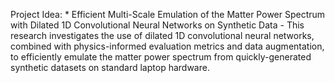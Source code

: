 
Project Idea:
	* Efficient Multi-Scale Emulation of the Matter Power Spectrum with Dilated 1D Convolutional Neural Networks on Synthetic Data
		- This research investigates the use of dilated 1D convolutional neural networks, combined with physics-informed evaluation metrics and data augmentation, to efficiently emulate the matter power spectrum from quickly-generated synthetic datasets on standard laptop hardware.

        